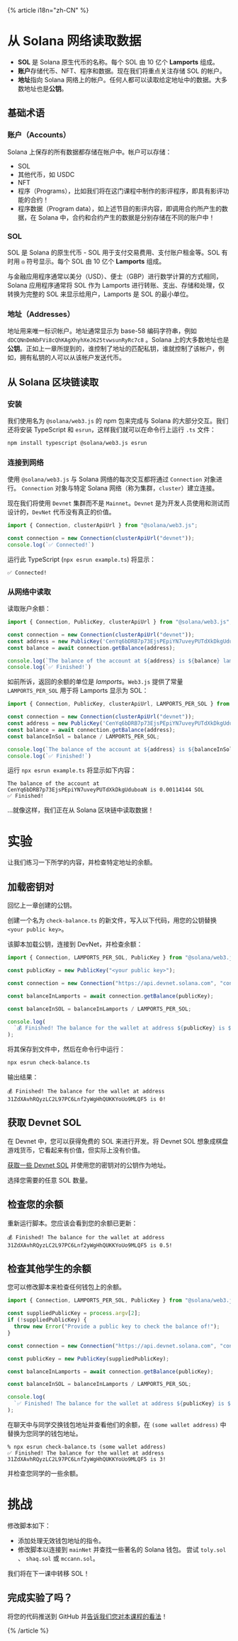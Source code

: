 {% article i18n="zh-CN" %}

# 从 Solana 网络读取数据

- **SOL** 是 Solana 原生代币的名称。每个 SOL 由 10 亿个 **Lamports** 组成。
- **账户**存储代币、NFT、程序和数据。现在我们将重点关注存储 SOL 的帐户。
- **地址**指向 Solana 网络上的帐户。任何人都可以读取给定地址中的数据。大多数地址也是**公钥**。

## 基础术语

### 账户（Accounts）

Solana 上保存的所有数据都存储在帐户中。帐户可以存储：

- SOL
- 其他代币，如 USDC
- NFT
- 程序（Programs），比如我们将在这门课程中制作的影评程序，即具有影评功能的合约！
- 程序数据（Program data），如上述节目的影评内容，即调用合约所产生的数据，在 Solana 中，合约和合约产生的数据是分别存储在不同的账户中！

### SOL

SOL 是 Solana 的原生代币 - SOL 用于支付交易费用、支付账户租金等。SOL 有时用 `◎` 符号显示。每个 SOL 由 10 亿个 **Lamports** 组成。

与金融应用程序通常以美分（USD）、便士（GBP）进行数学计算的方式相同，Solana 应用程序通常将 SOL 作为 Lamports 进行转账、支出、存储和处理，仅转换为完整的 SOL 来显示给用户，Lamports 是 SOL 的最小单位。

### 地址（Addresses）

地址用来唯一标识帐户。地址通常显示为 base-58 编码字符串，例如 `dDCQNnDmNbFVi8cQhKAgXhyhXeJ625tvwsunRyRc7c8` 。Solana 上的大多数地址也是**公钥**。正如上一章所提到的，谁控制了地址的匹配私钥，谁就控制了该帐户，例如，拥有私钥的人可以从该帐户发送代币。

## 从 Solana 区块链读取

### 安装

我们使用名为 `@solana/web3.js` 的 npm 包来完成与 Solana 的大部分交互。我们还将安装 TypeScript 和 `esrun`，这样我们就可以在命令行上运行 `.ts` 文件：

```bash
npm install typescript @solana/web3.js esrun 
```

### 连接到网络

使用 `@solana/web3.js` 与 Solana 网络的每次交互都将通过 `Connection` 对象进行。  `Connection` 对象与特定 Solana 网络（称为集群，`cluster`）建立连接。

现在我们将使用 `Devnet` 集群而不是 `Mainnet`。`Devnet` 是为开发人员使用和测试而设计的，`DevNet` 代币没有真正的价值。

```typescript
import { Connection, clusterApiUrl } from "@solana/web3.js";

const connection = new Connection(clusterApiUrl("devnet"));
console.log(`✅ Connected!`)
```

运行此 TypeScript (`npx esrun example.ts`) 将显示：

```text
✅ Connected!
```

### 从网络中读取

读取账户余额：

```typescript
import { Connection, PublicKey, clusterApiUrl } from "@solana/web3.js";

const connection = new Connection(clusterApiUrl("devnet"));
const address = new PublicKey('CenYq6bDRB7p73EjsPEpiYN7uveyPUTdXkDkgUduboaN');
const balance = await connection.getBalance(address);

console.log(`The balance of the account at ${address} is ${balance} lamports`); 
console.log(`✅ Finished!`)
```

如前所诉，返回的余额的单位是 *lamports*。`Web3.js` 提供了常量 `LAMPORTS_PER_SOL` 用于将 Lamports 显示为 SOL：

```typescript
import { Connection, PublicKey, clusterApiUrl, LAMPORTS_PER_SOL } from "@solana/web3.js";

const connection = new Connection(clusterApiUrl("devnet"));
const address = new PublicKey('CenYq6bDRB7p73EjsPEpiYN7uveyPUTdXkDkgUduboaN');
const balance = await connection.getBalance(address);
const balanceInSol = balance / LAMPORTS_PER_SOL;

console.log(`The balance of the account at ${address} is ${balanceInSol} SOL`); 
console.log(`✅ Finished!`)
```

运行 `npx esrun example.ts` 将显示如下内容：

```text
The balance of the account at CenYq6bDRB7p73EjsPEpiYN7uveyPUTdXkDkgUduboaN is 0.00114144 SOL
✅ Finished!
```
...就像这样，我们正在从 Solana 区块链中读取数据！

# 实验

让我们练习一下所学的内容，并检查特定地址的余额。

## 加载密钥对 

回忆上一章创建的公钥。

创建一个名为 `check-balance.ts` 的新文件，写入以下代码，用您的公钥替换 `<your public key>`。

该脚本加载公钥，连接到 DevNet，并检查余额：

```typescript
import { Connection, LAMPORTS_PER_SOL, PublicKey } from "@solana/web3.js";

const publicKey = new PublicKey("<your public key>");

const connection = new Connection("https://api.devnet.solana.com", "confirmed");

const balanceInLamports = await connection.getBalance(publicKey);

const balanceInSOL = balanceInLamports / LAMPORTS_PER_SOL;

console.log(
  `💰 Finished! The balance for the wallet at address ${publicKey} is ${balanceInSOL}!`
);

```

将其保存到文件中，然后在命令行中运行：

```bash
npx esrun check-balance.ts
```

输出结果：

```text
💰 Finished! The balance for the wallet at address 31ZdXAvhRQyzLC2L97PC6Lnf2yWgHhQUKKYoUo9MLQF5 is 0!
```

## 获取 Devnet SOL

在 Devnet 中，您可以获得免费的 SOL 来进行开发。将 Devnet SOL 想象成棋盘游戏货币，它看起来有价值，但实际上没有价值。

[获取一些 Devnet SOL](https://faucet.solana.com/) 并使用您的密钥对的公钥作为地址。

选择您需要的任意 SOL 数量。

## 检查您的余额

重新运行脚本。您应该会看到您的余额已更新：

```text
💰 Finished! The balance for the wallet at address 31ZdXAvhRQyzLC2L97PC6Lnf2yWgHhQUKKYoUo9MLQF5 is 0.5!
```

## 检查其他学生的余额

您可以修改脚本来检查任何钱包上的余额。

```typescript
import { Connection, LAMPORTS_PER_SOL, PublicKey } from "@solana/web3.js";

const suppliedPublicKey = process.argv[2];
if (!suppliedPublicKey) {
  throw new Error("Provide a public key to check the balance of!");
}

const connection = new Connection("https://api.devnet.solana.com", "confirmed");

const publicKey = new PublicKey(suppliedPublicKey);

const balanceInLamports = await connection.getBalance(publicKey);

const balanceInSOL = balanceInLamports / LAMPORTS_PER_SOL;

console.log(
  `✅ Finished! The balance for the wallet at address ${publicKey} is ${balanceInSOL}!`
);

```

在聊天中与同学交换钱包地址并查看他们的余额，在 `(some wallet address)` 中替换为您同学的钱包地址。

```text
% npx esrun check-balance.ts (some wallet address)
✅ Finished! The balance for the wallet at address 31ZdXAvhRQyzLC2L97PC6Lnf2yWgHhQUKKYoUo9MLQF5 is 3!
```

并检查您同学的一些余额。

# 挑战

修改脚本如下：

  - 添加处理无效钱包地址的指令。
  - 修改脚本以连接到 `mainNet` 并查找一些著名的 Solana 钱包。 尝试 `toly.sol` 、 `shaq.sol` 或 `mccann.sol`。

我们将在下一课中转移 SOL！

## 完成实验了吗？

将您的代码推送到 GitHub 并[告诉我们您对本课程的看法](https://form.typeform.com/to/IPH0UGz7#answers-lesson=8bbbfd93-1cdc-4ce3-9c83-637e7aa57454)！

{% /article %}